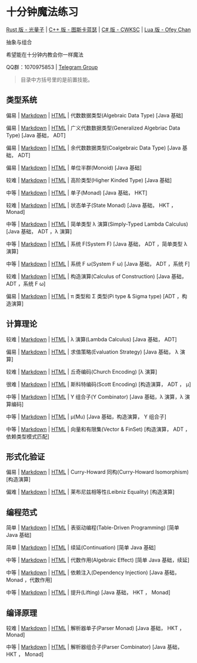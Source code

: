 # 十分钟魔法练习

[Rust 版 - 光量子](https://github.com/PhotonQuantum/magic-in-ten-mins-rs) |
[C++ 版 - 图斯卡蓝瑟](https://github.com/tusikalanse/magic-in-ten-mins-cpp) |
[C# 版 - CWKSC](https://github.com/CWKSC/magic-in-ten-mins-csharp) |
[Lua 版 - Ofey Chan](https://github.com/ofey404/magic-in-ten-mins-lua)

抽象与组合

希望能在十分钟内教会你一样魔法

QQ群：1070975853 | 
[Telegram Group](https://t.me/joinchat/HZm-VAAFTrIxoxQQ)

> 目录中方括号里的是前置技能。

## 类型系统

偏易 |
[Markdown](doc/ADT.md) |
[HTML](https://magic.huohuo.moe/html/ADT.html) | 
代数数据类型(Algebraic Data Type) 
[Java 基础]

偏易 |
[Markdown](doc/GADT.md) |
[HTML](https://magic.huohuo.moe/html/GADT.html) | 
广义代数数据类型(Generalized Algebriac Data Type) 
[Java 基础， ADT] 

偏易 |
[Markdown](doc/CoData.md) |
[HTML](https://magic.huohuo.moe/html/CoData.html) | 
余代数数据类型(Coalgebraic Data Type)
[Java 基础， ADT]

偏易 |
[Markdown](doc/Monoid.md) |
[HTML](https://magic.huohuo.moe/html/Monoid.html) | 
单位半群(Monoid)
[Java 基础]

较难 |
[Markdown](doc/HKT.md) |
[HTML](https://magic.huohuo.moe/html/HKT.html) | 
高阶类型(Higher Kinded Type)
[Java 基础]

中等 |
[Markdown](doc/Monad.md) |
[HTML](https://magic.huohuo.moe/html/Monad.html) | 
单子(Monad)
[Java 基础， HKT]

较难 |
[Markdown](doc/StateMonad.md) |
[HTML](https://magic.huohuo.moe/html/StateMonad.html) | 
状态单子(State Monad)
[Java 基础， HKT ， Monad]

中等 |
[Markdown](doc/STLC.md) |
[HTML](https://magic.huohuo.moe/html/STLC.html) | 
简单类型 λ 演算(Simply-Typed Lambda Calculus)
[Java 基础， ADT ，λ 演算]

中等 |
[Markdown](doc/SystemF.md) |
[HTML](https://magic.huohuo.moe/html/SystemF.html) | 
系统 F(System F)
[Java 基础， ADT ，简单类型 λ 演算]

中等 |
[Markdown](doc/SysFO.md) | 
[HTML](https://magic.huohuo.moe/html/SysFO.html) | 
系统 F ω(System F ω)
[Java 基础， ADT ，系统 F]

较难 |
[Markdown](doc/CoC.md) |
[HTML](https://magic.huohuo.moe/html/CoC.html) | 
构造演算(Calculus of Construction)
[Java 基础， ADT ，系统 F ω]

偏易 |
[Markdown](doc/PiSigma.md) |
[HTML](https://magic.huohuo.moe/html/PiSigma.html) | 
π 类型和 Σ 类型(Pi type & Sigma type)
[ADT ，构造演算]

## 计算理论

较难 |
[Markdown](doc/Lambda.md) |
[HTML](https://magic.huohuo.moe/html/Lambda.html) | 
λ 演算(Lambda Calculus)
[Java 基础， ADT]

偏易 |
[Markdown](doc/EvalStrategy.md) |
[HTML](https://magic.huohuo.moe/html/EvalStrategy.html) | 
求值策略(Evaluation Strategy)
[Java 基础， λ 演算]

较难 |
[Markdown](doc/ChurchE.md) |
[HTML](https://magic.huohuo.moe/html/ChurchE.html) | 
丘奇编码(Church Encoding)
[λ 演算]

很难 |
[Markdown](doc/ScottE.md) |
[HTML](https://magic.huohuo.moe/html/ScottE.html) | 
斯科特编码(Scott Encoding)
[构造演算， ADT ， μ]

中等 |
[Markdown](doc/YCombinator.md) |
[HTML](https://magic.huohuo.moe/html/YCombinator.html) | 
Y 组合子(Y Combinator)
[Java 基础，λ 演算，λ 演算编码]

中等 |
[Markdown](doc/Mu.md) |
[HTML](https://magic.huohuo.moe/html/Mu.html) | 
μ(Mu)
[Java 基础，构造演算， Y 组合子]

中等 |
[Markdown](doc/VecFin.md) |
[HTML](https://magic.huohuo.moe/html/VecFin.html) | 
向量和有限集(Vector & FinSet)
[构造演算， ADT ，依赖类型模式匹配]

## 形式化验证

偏易 |
[Markdown](doc/CHIso.md) |
[HTML](https://magic.huohuo.moe/html/CHIso.html) | 
Curry-Howard 同构(Curry-Howard Isomorphism)
[构造演算]

偏难 |
[Markdown](doc/LeiEq.md) |
[HTML](https://magic.huohuo.moe/html/LeiEq.html) |
莱布尼兹相等性(Leibniz Equality)
[构造演算]

## 编程范式

简单 |
[Markdown](doc/TableDriven.md) |
[HTML](https://magic.huohuo.moe/html/TableDriven.html) | 
表驱动编程(Table-Driven Programming)
[简单 Java 基础]

简单 |
[Markdown](doc/Continuation.md) |
[HTML](https://magic.huohuo.moe/html/Continuation.html) | 
续延(Continuation)
[简单 Java 基础]

中等 |
[Markdown](doc/Algeff.md) |
[HTML](https://magic.huohuo.moe/html/Algeff.html) | 
代数作用(Algebraic Effect)
[简单 Java 基础，续延]

中等 |
[Markdown](doc/DepsInj.md) |
[HTML](https://magic.huohuo.moe/html/DepsInj.html) | 
依赖注入(Dependency Injection)
[Java 基础， Monad ，代数作用]

中等 |
[Markdown](doc/Lifting.md) |
[HTML](https://magic.huohuo.moe/html/Lifting.html) | 
提升(Lifting)
[Java 基础， HKT ， Monad]

## 编译原理

较难 |
[Markdown](doc/ParserM.md) |
[HTML](https://magic.huohuo.moe/html/ParserM.html) | 
解析器单子(Parser Monad)
[Java 基础， HKT ， Monad]

中等 |
[Markdown](doc/Parsec.md) |
[HTML](https://magic.huohuo.moe/html/Parsec.html) | 
解析器组合子(Parser Combinator)
[Java 基础， HKT ， Monad]
